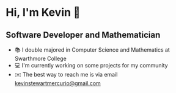 <!-- # Hi, I'm Kevin 👋 -->

<!--
**kstewartmercurio/kstewartmercurio** is a ✨ _special_ ✨ repository because its `README.md` (this file) appears on your GitHub profile.

Here are some ideas to get you started:

- 🔭 I’m currently working on ...
- 🌱 I’m currently learning ...
- 👯 I’m looking to collaborate on ...
- 🤔 I’m looking for help with ...
- 💬 Ask me about ...
- 📫 How to reach me: ...
- 😄 Pronouns: ...
- ⚡ Fun fact: ...
-->

# Hi, I'm Kevin 👋

## Software Developer and Mathematician

- 📚 I double majored in Computer Science and Mathematics at Swarthmore College
- 💻 I'm currently working on some projects for my community
- ✉️ The best way to reach me is via email [kevinstewartmercurio@gmail.com](mailto:kevinstewartmercurio@gmail.com) 
